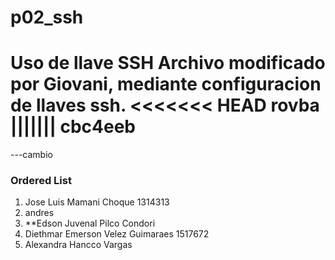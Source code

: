 # p02_ssh
Uso de llave SSH
Archivo modificado por Giovani, mediante configuracion de llaves ssh.
<<<<<<< HEAD
rovba
||||||| cbc4eeb
=======
---cambio
### Ordered List
1. Jose Luis Mamani Choque 1314313
2. andres 
3. **Edson Juvenal Pilco Condori
4. Diethmar Emerson Velez Guimaraes 1517672
5. Alexandra Hancco Vargas 
